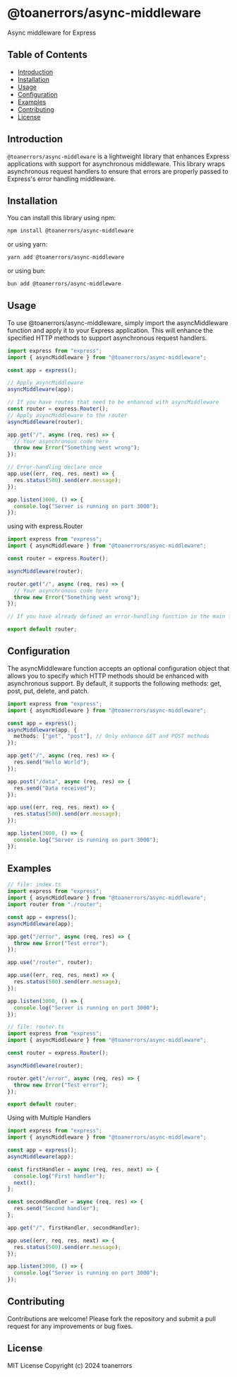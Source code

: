 # @toanerrors/async-middleware

Async middleware for Express

## Table of Contents

- [Introduction](#introduction)
- [Installation](#installation)
- [Usage](#usage)
- [Configuration](#configuration)
- [Examples](#examples)
- [Contributing](#contributing)
- [License](#license)

## Introduction

`@toanerrors/async-middleware` is a lightweight library that enhances Express applications with support for asynchronous middleware. This library wraps asynchronous request handlers to ensure that errors are properly passed to Express's error handling middleware.

## Installation

You can install this library using npm:

```bash
npm install @toanerrors/async-middleware
```

or using yarn:

```bash
yarn add @toanerrors/async-middleware
```

or using bun:

```bash
bun add @toanerrors/async-middleware
```

## Usage

To use @toanerrors/async-middleware, simply import the asyncMiddleware function and apply it to your Express application. This will enhance the specified HTTP methods to support asynchronous request handlers.

```ts
import express from "express";
import { asyncMiddleware } from "@toanerrors/async-middleware";

const app = express();

// Apply asyncMiddleware
asyncMiddleware(app);

// If you have routes that need to be enhanced with asyncMiddleware
const router = express.Router();
// Apply asyncMiddleware to the router
asyncMiddleware(router);

app.get("/", async (req, res) => {
  // Your asynchronous code here
  throw new Error("Something went wrong");
});

// Error-handling declare once
app.use((err, req, res, next) => {
  res.status(500).send(err.message);
});

app.listen(3000, () => {
  console.log("Server is running on port 3000");
});
```

using with express.Router

```ts
import express from "express";
import { asyncMiddleware } from "@toanerrors/async-middleware";

const router = express.Router();

asyncMiddleware(router);

router.get("/", async (req, res) => {
  // Your asynchronous code here
  throw new Error("Something went wrong");
});

// If you have already defined an error-handling function in the main file, you do not need to define it within the router.

export default router;
```

## Configuration

The asyncMiddleware function accepts an optional configuration object that allows you to specify which HTTP methods should be enhanced with asynchronous support. By default, it supports the following methods: get, post, put, delete, and patch.

```ts
import express from "express";
import { asyncMiddleware } from "@toanerrors/async-middleware";

const app = express();
asyncMiddleware(app, {
  methods: ["get", "post"], // Only enhance GET and POST methods
});

app.get("/", async (req, res) => {
  res.send("Hello World");
});

app.post("/data", async (req, res) => {
  res.send("Data received");
});

app.use((err, req, res, next) => {
  res.status(500).send(err.message);
});

app.listen(3000, () => {
  console.log("Server is running on port 3000");
});
```

## Examples

```ts
// file: index.ts
import express from "express";
import { asyncMiddleware } from "@toanerrors/async-middleware";
import router from "./router";

const app = express();
asyncMiddleware(app);

app.get("/error", async (req, res) => {
  throw new Error("Test error");
});

app.use("/router", router);

app.use((err, req, res, next) => {
  res.status(500).send(err.message);
});

app.listen(3000, () => {
  console.log("Server is running on port 3000");
});
```

```ts
// file: router.ts
import express from "express";
import { asyncMiddleware } from "@toanerrors/async-middleware";

const router = express.Router();

asyncMiddleware(router);

router.get("/error", async (req, res) => {
  throw new Error("Test error");
});

export default router;
```

Using with Multiple Handlers

```ts
import express from "express";
import { asyncMiddleware } from "@toanerrors/async-middleware";

const app = express();
asyncMiddleware(app);

const firstHandler = async (req, res, next) => {
  console.log("First handler");
  next();
};

const secondHandler = async (req, res) => {
  res.send("Second handler");
};

app.get("/", firstHandler, secondHandler);

app.use((err, req, res, next) => {
  res.status(500).send(err.message);
});

app.listen(3000, () => {
  console.log("Server is running on port 3000");
});
```

## Contributing

Contributions are welcome! Please fork the repository and submit a pull request for any improvements or bug fixes.

## License

MIT License
Copyright (c) 2024 toanerrors
